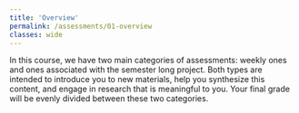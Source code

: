 ```yaml
---
title: 'Overview'
permalink: /assessments/01-overview
classes: wide
---
```


In this course, we have two main categories of assessments: weekly ones and ones associated with the semester long project. Both types are intended to introduce you to new materials, help you synthesize this content, and engage in research that is meaningful to you. Your final grade will be evenly divided between these two categories.